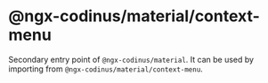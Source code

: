 # @ngx-codinus/material/context-menu

Secondary entry point of `@ngx-codinus/material`. It can be used by importing from `@ngx-codinus/material/context-menu`.
